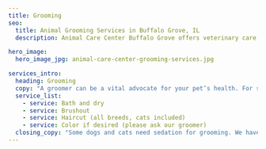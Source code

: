 ```yaml
---
title: Grooming
seo:
  title: Animal Grooming Services in Buffalo Grove, IL
  description: Animal Care Center Buffalo Grove offers veterinary care & dog or cat spa grooming services such as bath, dry, brushout, haircut, trims, hair color & vet exams.

hero_image:
  hero_image_jpg: animal-care-center-grooming-services.jpg

services_intro:
  heading: Grooming
  copy: "A groomer can be a vital advocate for your pet’s health. For some pets, grooming is a luxury. For others—with matted fur that causes skin and ear problems—grooming can be a medical necessity. We are often alerted to medical issues from our experienced groomer! During a groom with Animal Care Center of Buffalo Grove, your pet receives:"
  service_list:
    - service: Bath and dry
    - service: Brushout
    - service: Haircut (all breeds, cats included)
    - service: Color if desired (please ask our groomer)
  closing_copy: "Some dogs and cats need sedation for grooming. We have the unique ability to provide this service for our clients with anxious pets, who otherwise wouldn’t be groomed. Vaccines and exams are also allowed at the time of the groom. Have it all done in the same visit!"
---
```

